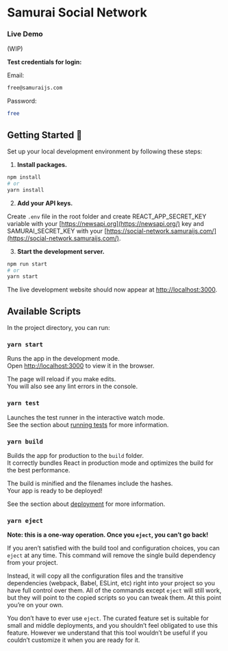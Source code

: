 # Samurai Social Network

### Live Demo

(WIP)

 **Test credentials for login:**
 
 Email: 
 ```bash
free@samuraijs.com
```
Password:
 ```bash
free
```


## Getting Started 🚀

Set up your local development environment by following these steps:

1.  **Install packages.**

```bash
npm install
# or
yarn install
```

2. **Add your API keys.**

Create `.env` file in the root folder and create REACT_APP_SECRET_KEY variable with your [https://newsapi.org](https://newsapi.org/) key and SAMURAI_SECRET_KEY with your [https://social-network.samuraijs.com/](https://social-network.samuraijs.com/).

3.  **Start the development server.**

```bash
npm run start
# or
yarn start
```

The live development website should now appear at [http://localhost:3000](http://localhost:3000).

## Available Scripts

In the project directory, you can run:

### `yarn start`

Runs the app in the development mode.<br />
Open [http://localhost:3000](http://localhost:3000) to view it in the browser.

The page will reload if you make edits.<br />
You will also see any lint errors in the console.

### `yarn test`

Launches the test runner in the interactive watch mode.<br />
See the section about [running tests](https://facebook.github.io/create-react-app/docs/running-tests) for more information.

### `yarn build`

Builds the app for production to the `build` folder.<br />
It correctly bundles React in production mode and optimizes the build for the best performance.

The build is minified and the filenames include the hashes.<br />
Your app is ready to be deployed!

See the section about [deployment](https://facebook.github.io/create-react-app/docs/deployment) for more information.

### `yarn eject`

**Note: this is a one-way operation. Once you `eject`, you can’t go back!**

If you aren’t satisfied with the build tool and configuration choices, you can `eject` at any time. This command will remove the single build dependency from your project.

Instead, it will copy all the configuration files and the transitive dependencies (webpack, Babel, ESLint, etc) right into your project so you have full control over them. All of the commands except `eject` will still work, but they will point to the copied scripts so you can tweak them. At this point you’re on your own.

You don’t have to ever use `eject`. The curated feature set is suitable for small and middle deployments, and you shouldn’t feel obligated to use this feature. However we understand that this tool wouldn’t be useful if you couldn’t customize it when you are ready for it.
